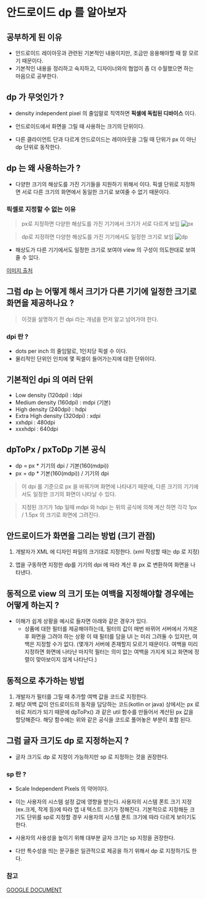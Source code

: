 # 안드로이드 dp 를 알아보자

## 공부하게 된 이유
- 안드로이드 레이아웃과 관련된 기본적인 내용이지만, 조금만 응용해야할 때 잘 모르기 때문이다.
- 기본적인 내용을 정리하고 숙지하고, 디자이너와의 협업이 좀 더 수월했으면 하는 마음으로 공부한다.

## dp 가 무엇인가 ? 
- density independent pixel 의 줄임말로 직역하면 **픽셀에 독립된 디바이스** 이다.

- 안드로이드에서 화면을 그릴 때 사용하는 크기의 단위이다.

- 다른 클라이언트 단과 다르게 안드로이드는 레이아웃을 그릴 때 단위가 px 이 아닌 dp 단위로 동작한다.

## dp 는 왜 사용하는가 ?
- 다양한 크기의 해상도를 가진 기기들을 지원하기 위해서 이다. 
  픽셀 단위로 지정하면 서로 다른 크기의 화면에서 동일한 크기로 보여줄 수 없기 때문이다.
  
### 픽셀로 지정할 수 없는 이유
> px로 지정하면 다양한 해상도를 가진 기기에서 크기가 서로 다르게 보임
![px](https://user-images.githubusercontent.com/49216939/179356853-680f5e40-1811-4e5c-95ba-db7e0e8ac300.png)

> dp로 지정하면 다양한 해상도를 가진 기기에서도 일정한 크기로 보임
![dp](https://user-images.githubusercontent.com/49216939/179356933-e373d48d-c563-4fc3-97a4-48cab71c1bdb.png)

- 해상도가 다른 기기에서도 일정한 크기로 보여야 view 의 구성이 의도한대로 보여줄 수 있다.

[이미지 출처](https://velog.io/@jaeyunn_15/Android-Android-%EC%B9%98%EC%88%98-%EC%A0%95%EB%A6%AC-dp-dpi-dpi-sp-pt-)

## 그럼 dp 는 어떻게 해서 크기가 다른 기기에 일정한 크기로 화면을 제공하나요 ? 

> 이것을 설명하기 전 dpi 라는 개념을 먼저 알고 넘어가야 한다.

### dpi 란 ?
- dots per inch 의 줄임말로, 1인치당 픽셀 수 이다.
- 물리적인 단위인 인치에 몇 픽셀이 들어가는지에 대한 단위이다.

## 기본적인 dpi 의 여러 단위
- Low density (120dpi) : ldpi
- Medium density (160dpi) : mdpi (기본)
- High density (240dpi) : hdpi
- Extra High density (320dpi) : xdpi
- xxhdpi : 480dpi
- xxxhdpi : 640dpi

## dpToPx / pxToDp 기본 공식
- dp = px * 기기의 dpi / 기본(160(mdpi))
- px = dp * 기본(160(mdpi)) / 기기의 dpi

> 이 dpi 를 기준으로 px 을 바꿔가며 화면에 나타내기 때문에, 다른 크기의 기기에서도 일정한 크기의 화면이 나타날 수 있다.

> 지정된 크기가 1dp 일때 mdpi 와 hdpi 는 위의 공식에 의해 계산 하면 각각 1px / 1.5px 의 크기로 화면에 그려진다.

## 안드로이드가 화면을 그리는 방법 (크기 관점)
1. 개발자가 XML 에 디자인 파일의 크기대로 지정한다. (xml 작성할 때는 dp 로 지정)
   
2. 앱을 구동하면 지정한 dp를 기기의 dpi 에 따라 계산 후 px 로 변환하여 화면을 나타낸다.

## 동적으로 view 의 크기 또는 여백을 지정해야할 경우에는 어떻게 하는지 ? 
- 이해가 쉽게 상황을 예시로 들자면 아래와 같은 경우가 있다.
    - 상품에 대한 필터를 제공해야하는데, 필터의 값이 매번 바뀌어 서버에서 가져온 후 화면을 그려야 하는 상황 
      이 때 필터를 담을 UI 는 미리 그려둘 수 있지만, 여백은 지정할 수가 없다.
      (몇개가 서버에 존재할지 모르기 때문이다. 여백을 미리 지정하면 화면에 나타난 마지막 필터는 의미 없는 여백을 가지게 되고 화면에 정렬이 맞아보이지 않게 나타난다.)
  
## 동적으로 추가하는 방법
1. 개발자가 필터를 그릴 때 추가할 여백 값을 코드로 지정한다.
2. 해당 여백 값이 안드로이드의 동작을 담당하는 코드(kotlin or java) 상에서는 px 로 바로 처리가 되기 때문에
   dpToPx() 과 같은 util 함수를 만들어서 계산된 px 값을 할당해준다.
   해당 함수에는 위와 같은 공식을 코드로 풀어놓은 부분이 포함 된다.
   
## 그럼 글자 크기도 dp 로 지정하는지 ? 
- 글자 크기도 dp 로 지정이 가능하지만 sp 로 지정하는 것을 권장한다.

### sp 란 ? 
- Scale Independent Pixels 의 약어이다.
- 이는 사용자의 시스템 설정 값에 영향을 받는다.
  사용자의 시스템 폰트 크기 지정(ex.크게, 작게 등)에 따라 앱 내 텍스트 크기가 정해진다.
  기본적으로 지정해둔 크기도 단위를 sp로 지정할 경우 사용자의 시스템 폰트 크기에 따라 다르게 보이기도 한다.
  
- 사용자의 사용성을 높이기 위해 대부분 글자 크기는 sp 지정을 권장한다.
- 다만 특수성을 띄는 문구들은 일관적으로 제공을 하기 위해서 dp 로 지정하기도 한다.

### 참고 

[GOOGLE DOCUMENT](https://developer.android.com/guide/practices/screens_support)
